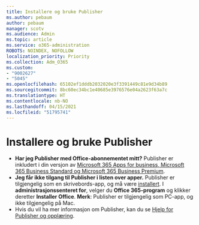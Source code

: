 ```yaml
---
title: Installere og bruke Publisher
ms.author: pebaum
author: pebaum
manager: scotv
ms.audience: Admin
ms.topic: article
ms.service: o365-administration
ROBOTS: NOINDEX, NOFOLLOW
localization_priority: Priority
ms.collection: Adm_O365
ms.custom:
- "9002627"
- "5045"
ms.openlocfilehash: 65102ef1dddb2032020e3f3391449c81e9d34b89
ms.sourcegitcommit: 8bc60ec34bc1e40685e3976576e04a2623f63a7c
ms.translationtype: HT
ms.contentlocale: nb-NO
ms.lasthandoff: 04/15/2021
ms.locfileid: "51795741"
---
```

# <a name="install-and-use-publisher"></a>Installere og bruke Publisher

- **Har jeg Publisher med Office-abonnementet mitt?** Publisher er inkludert i din versjon av [Microsoft 365 Apps for business, Microsoft 365 Business Standard og Microsoft 365 Business Premium](https://products.office.com/compare-all-microsoft-office-products?activetab=tab:primaryr2).
- **Jeg får ikke tilgang til Publisher i listen over apper.**  Publisher er tilgjengelig som en skrivebords-app, og må være [installert](https://support.office.com/article/Install-Office-apps-from-Office-365-dcf2d841-dac7-455b-9a77-fc8f7ee92702). I **administrasjonssenteret for**, velger du **Office 365-program** og klikker deretter **Installer Office**. **Merk**: Publisher er tilgjengelig som PC-app, og ikke tilgjengelig på Mac.
- Hvis du vil ha mer informasjon om Publisher, kan du se [Hjelp for Publisher og opplæring](https://support.office.com/publisher).
